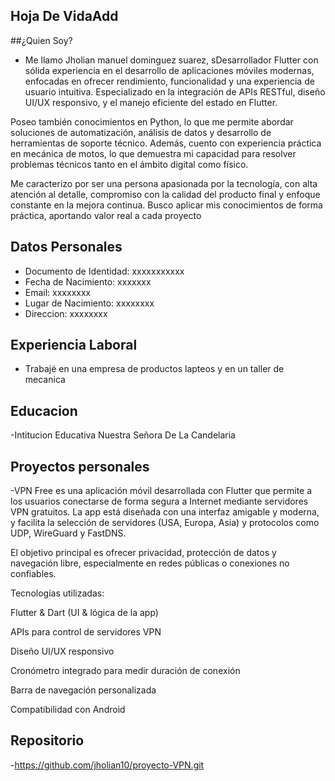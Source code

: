 ## Hoja De VidaAdd 

##¿Quien Soy?

- Me llamo Jholian manuel dominguez suarez, sDesarrollador Flutter con sólida experiencia en el desarrollo de aplicaciones móviles modernas, enfocadas en ofrecer rendimiento, funcionalidad y una experiencia de usuario intuitiva. Especializado en la integración de APIs RESTful, diseño UI/UX responsivo, y el manejo eficiente del estado en Flutter.

Poseo también conocimientos en Python, lo que me permite abordar soluciones de automatización, análisis de datos y desarrollo de herramientas de soporte técnico. Además, cuento con experiencia práctica en mecánica de motos, lo que demuestra mi capacidad para resolver problemas técnicos tanto en el ámbito digital como físico.

Me caracterizo por ser una persona apasionada por la tecnología, con alta atención al detalle, compromiso con la calidad del producto final y enfoque constante en la mejora continua. Busco aplicar mis conocimientos de forma práctica, aportando valor real a cada proyecto


## Datos Personales

- Documento de Identidad: xxxxxxxxxxx
- Fecha de Nacimiento: xxxxxxx
- Email: xxxxxxxx
- Lugar de Nacimiento: xxxxxxxx
- Direccion: xxxxxxxx


## Experiencia Laboral

- Trabajé en una empresa de productos lapteos y en un taller de mecanica 

## Educacion

-Intitucion Educativa Nuestra Señora De La Candelaria

## Proyectos personales
-VPN Free es una aplicación móvil desarrollada con Flutter que permite a los usuarios conectarse de forma segura a Internet mediante servidores VPN gratuitos. La app está diseñada con una interfaz amigable y moderna, y facilita la selección de servidores (USA, Europa, Asia) y protocolos como UDP, WireGuard y FastDNS.

El objetivo principal es ofrecer privacidad, protección de datos y navegación libre, especialmente en redes públicas o conexiones no confiables.

Tecnologías utilizadas:

Flutter & Dart (UI & lógica de la app)

APIs para control de servidores VPN

Diseño UI/UX responsivo

Cronómetro integrado para medir duración de conexión

Barra de navegación personalizada

Compatibilidad con Android
## Repositorio
-https://github.com/jholian10/proyecto-VPN.git
